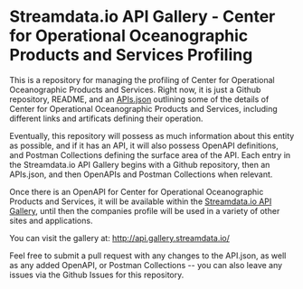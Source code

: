 # Streamdata.io API Gallery - Center for Operational Oceanographic Products and Services Profiling
This is a repository for managing the profiling of Center for Operational Oceanographic Products and Services. Right now, it is just a Github repository, README, and an [APIs.json](apis.md) outlining some of the details of Center for Operational Oceanographic Products and Services, including different links and artificats defining their operation.

Eventually, this repository will possess as much information about this entity as possible, and if it has an API, it will also possess OpenAPI definitions, and Postman Collections defining the surface area of the API. Each entry in the Streamdata.io API Gallery begins with a Github repository, then an APIs.json, and then OpenAPIs and Postman Collections when relevant.

Once there is an OpenAPI for Center for Operational Oceanographic Products and Services, it will be available within the [Streamdata.io API Gallery](http://api.gallery.streamdata.io/), until then the companies profile will be used in a variety of other sites and applications.

You can visit the gallery at: http://api.gallery.streamdata.io/

Feel free to submit a pull request with any changes to the API.json, as well as any added OpenAPI, or Postman Collections -- you can also leave any issues via the Github Issues for this repository.
